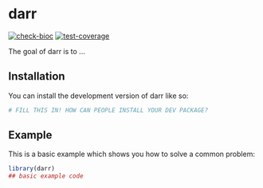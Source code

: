 
# darr

<!-- badges: start -->
[![check-bioc](https://github.com/baerlachlan/darr/actions/workflows/check-bioc.yml/badge.svg)](https://github.com/baerlachlan/darr/actions/workflows/check-bioc.yml)
[![test-coverage](https://github.com/baerlachlan/darr/actions/workflows/test-coverage.yaml/badge.svg)](https://github.com/baerlachlan/darr/actions/workflows/test-coverage.yaml)
<!-- badges: end -->

The goal of darr is to ...

## Installation

You can install the development version of darr like so:

``` r
# FILL THIS IN! HOW CAN PEOPLE INSTALL YOUR DEV PACKAGE?
```

## Example

This is a basic example which shows you how to solve a common problem:

``` r
library(darr)
## basic example code
```

